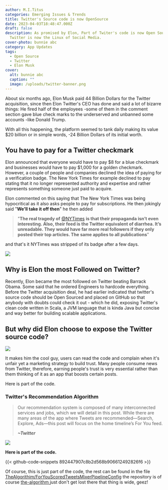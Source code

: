 ```yaml
---
author: M.I.Titus
categories: Emerging Issues & Trends
title: Twitter's Source code is now OpenSource
date: 2023-04-03T18:48:47.000Z
draft: false
description: As promised by Elon, Part of Twiter's code is now Open Source.
  Twitter is now the Linux of Social Media.
cover-photo: bunnie abc
category: App Updates
tags:
  - Open Source
  - Twitter
  - Elon Musk
cover:
  alt: bunnie abc
  caption: ""
  image: /uploads/twitter-banner.png
---
```

About six months ago, Elon Musk paid 44 Billion Dollars for the Twitter acquisition, since then Elon Twitter's CEO has done and said a lot of bizarre things: He fired half of the employees -some of them in the comment section gave blue check marks to the underserved and unbanned some accounts -like Donald Trump.

With all this happening, the platform seemed to tank daily making its value $20 billion or in simple words, -24 Billion Dollars of its initial worth.

## You have  to pay for a Twitter checkmark

Elon announced that everyone would have to pay $8 for a blue checkmark and businesses would have to pay $1,000 for a golden checkmark. However, a couple of people and companies declined the idea of paying for a verification badge. The New York Times for example declined to pay stating that it no longer represented authority and expertise and rather represents something someone just paid to acquire.

Elon commented on this saying that The New York Times was being hypocritical as it also asks people to pay for subscriptions. He then jokingly said "**We'll take it off then**" he then added

> "**The real tragedy of** [@NYTimes](https://twitter.com/NYTimes) **is that their propaganda isn’t even interesting. Also, their feed is the Twitter equivalent of diarrhea. It’s unreadable. They would have far more real followers if they only posted their top articles. The same applies to all publications**"

and that's it NYTimes was stripped of its badge after a few days.

![](/uploads/screenshot-from-2023-04-03-23-12-56.png)

## Why is Elon the most Followed on Twitter?

Recently, Elon became the most followed on Twitter beating Barrack Obama. Some said that he ordered Engineers to hardcode everything. Before the Twitter acquisition deal, he had earlier indicated that twitter's source code should be Open Sourced and placed on GitHub so that anybody with doubts could check it out - which he did, exposing Twitter's clean code written in Scala, a JVM language that is kinda Java but concise and way better for building scalable applications.

## But why did Elon choose to expose the Twitter source code?

![](/uploads/screenshot-from-2023-04-03-23-52-26.png)

It makes him the cool guy, users can read the code and complain when it's unfair yet a marketing strategy to build trust. Many people consume news from Twitter, therefore, earning people's trust is very essential rather than them thinking of it as an app that boosts certain posts.

Here is part of the code.

### Twitter's Recommendation Algorithm

> Our recommendation system is composed of many interconnected services and jobs, which we will detail in this post. While there are many areas of the app where Tweets are recommended—Search, Explore, Ads—this post will focus on the home timeline’s For You feed.
>
> **_\~Twitter_**

![](/uploads/open-algorithm-png-img-fullhd-medium.png)

**Here is part of the code.**

{{< github-code-snippets 892447907c8b2d568b906612492826f6 >}}

Of course, this is just part of the code, the rest can be found in the file [TheAlgorithim/ForYouScoredTweetsMixerPipelineConfig](https://github.com/twitter/the-algorithm/blob/main/home-mixer/server/src/main/scala/com/twitter/home_mixer/product/for_you/ForYouScoredTweetsMixerPipelineConfig.scala) the repository is of course [the-algorithm  ](https://github.com/twitter/the-algorithm)just don't get lost there that thing is wide, geez!